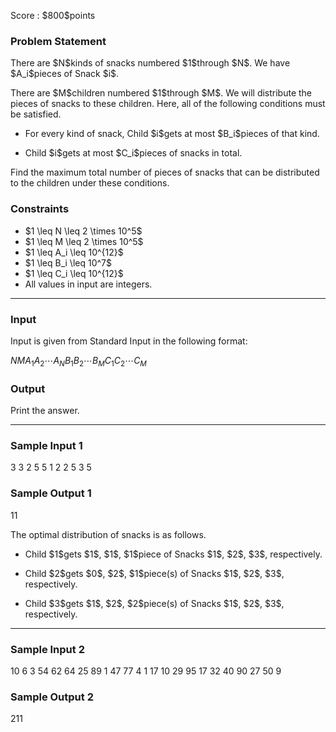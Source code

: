 
<div>

<span>

<span>

<p>
Score : $800$points
</p>

<div>

<section>

### **Problem Statement**

<p>
There are $N$kinds of snacks numbered $1$through $N$.
We have $A_i$pieces of Snack $i$.
</p>

<p>
There are $M$children numbered $1$through $M$.
We will distribute the pieces of snacks to these children.
Here, all of the following conditions must be satisfied.
</p>

<ul>

<li>

<p>
For every kind of snack, Child $i$gets at most $B_i$pieces of that kind.
</p>

</li>

<li>

<p>
Child $i$gets at most $C_i$pieces of snacks in total.
</p>

</li>

</ul>

<p>
Find the maximum total number of pieces of snacks that can be distributed to the children under these conditions.
</p>

</section>

</div>

<div>

<section>

### **Constraints**

<ul>

<li>
$1 \leq N \leq 2 \times 10^5$
</li>

<li>
$1 \leq M \leq 2 \times 10^5$
</li>

<li>
$1 \leq A_i \leq 10^{12}$
</li>

<li>
$1 \leq B_i \leq 10^7$
</li>

<li>
$1 \leq C_i \leq 10^{12}$
</li>

<li>
All values in input are integers.
</li>

</ul>

</section>

</div>

---

<div>

<div>

<section>

### **Input**

<p>
Input is given from Standard Input in the following format:
</p>

<div>

$N$$M$$A_1$$A_2$$\cdots$$A_N$$B_1$$B_2$$\cdots$$B_M$$C_1$$C_2$$\cdots$$C_M$
</div>

</section>

</div>

<div>

<section>

### **Output**

<p>
Print the answer.
</p>

</section>

</div>

</div>

---

<div>

<section>

### **Sample Input 1**

<div>

3 3
2 5 5
1 2 2
5 3 5

</div>

</section>

</div>

<div>

<section>

### **Sample Output 1**

<div>

11

</div>

<p>
The optimal distribution of snacks is as follows.
</p>

<ul>

<li>

<p>
Child $1$gets $1$, $1$, $1$piece of Snacks $1$, $2$, $3$, respectively.
</p>

</li>

<li>

<p>
Child $2$gets $0$, $2$, $1$piece(s) of Snacks $1$, $2$, $3$, respectively.
</p>

</li>

<li>

<p>
Child $3$gets $1$, $2$, $2$piece(s) of Snacks $1$, $2$, $3$, respectively.
</p>

</li>

</ul>

</section>

</div>

---

<div>

<section>

### **Sample Input 2**

<div>

10 6
3 54 62 64 25 89 1 47 77 4
1 17 10 29 95 17
32 40 90 27 50 9

</div>

</section>

</div>

<div>

<section>

### **Sample Output 2**

<div>

211

</div>

</section>

</div>

</span>

</span>

</div>
